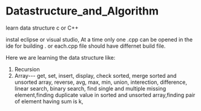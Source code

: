 # Datastructure_and_Algorithm
learn data structure c or C++

instal eclipse or visual studio,
At a time only one .cpp can be opened in the ide for building .
or each.cpp file should have differnet build file.

Here we are learning the data structure like:
1. Recursion
2. Array--- get, set, insert, display, check sorted, merge sorted and unsorted array, reverse, avg, max, min, union, interection, difference, linear search, binary search, find single and multiple missing element,finding duplicate value in sorted and unsorted array,finding pair  of element having sum is k,
